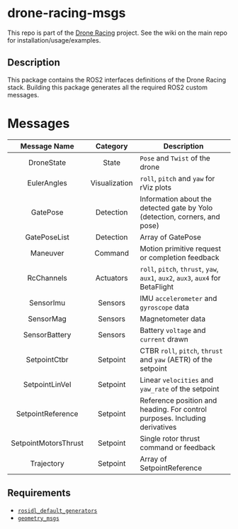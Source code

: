 # drone-racing-msgs

This repo is part of the [Drone Racing](https://github.com/Drone-Racing/drone-racing) project. See the wiki on the main repo for installation/usage/examples.

## Description

This package contains the ROS2 interfaces definitions of the Drone Racing stack. Building this package generates all the required ROS2 custom messages.

# Messages

| Message Name | Category | Description |
|:---:|:---:|---|
| DroneState | State | `Pose` and `Twist` of the drone |
| EulerAngles | Visualization | `roll`, `pitch` and `yaw` for rViz plots |
| GatePose | Detection | Information about the detected gate by Yolo (detection, corners, and pose) |
| GatePoseList | Detection | Array of GatePose |
| Maneuver | Command | Motion primitive request or completion feedback |
| RcChannels | Actuators | `roll`, `pitch`, `thrust`, `yaw`, `aux1`, `aux2`, `aux3`, `aux4` for BetaFlight |
| SensorImu | Sensors | IMU `accelerometer` and `gyroscope` data |
| SensorMag | Sensors | Magnetometer data |
| SensorBattery | Sensors | Battery `voltage` and `current` drawn |
| SetpointCtbr | Setpoint | CTBR `roll`, `pitch`, `thrust` and `yaw` (AETR) of the setpoint |
| SetpointLinVel | Setpoint | Linear `velocities` and `yaw_rate` of the setpoint |
| SetpointReference | Setpoint | Reference position and heading. For control purposes. Including derivatives |
| SetpointMotorsThrust | Setpoint | Single rotor thrust command or feedback |
| Trajectory | Setpoint | Array of SetpointReference |

## Requirements
- [`rosidl_default_generators`](https://index.ros.org/p/rosidl_default_generators/github-ros2-rosidl_defaults#humble)
- [`geometry_msgs`](https://index.ros.org/p/geometry_msgs/github-ros2-common_interfaces/#humble)
